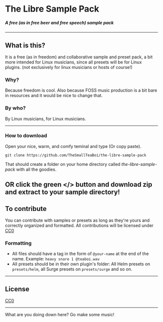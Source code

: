 # **The Libre Sample Pack**
##### *A free (as in free beer and free speech) sample pack*
---
## **What is this?**

It is a free (as in freedom) and collaborative sample and preset pack, a bit more intended for Linux musicians, since all presets will be for Linux plugins.
(not exclusively for linux musicians or hosts of course!)

### **Why?**

Because freedom is cool. Also because FOSS music production is a bit bare in resources and it would be nice to change that.

### **By who?**

By Linux musicians, for Linux musicians.

---

### **How to download**

Open your nice, warm, and comfy teminal and type (Or copy paste).

`git clone https://github.com/TheSmallTeaBoi/the-libre-sample-pack`

That should create a folder on your home directory called *the-libre-sample-pack* with all the goodies.

OR click the green </> button and download zip and extract to your sample directory!
---

## **To contribute**
You can contribute with samples or presets as long as they're yours and correctly organized and formatted.
All contributions will be licensed under [CC0](https://creativecommons.org/share-your-work/public-domain/cc0/)

### Formatting

- All files should have a tag in the form of `@your-name` at the end of the name. Example: `heavy snare 1 @teaboi.wav`
- All presets should be in their own plugin's folder: All Helm presets on `presets/helm`, all Surge presets on `presets/surge` and so on.


---

## **License**

[CC0](https://creativecommons.org/share-your-work/public-domain/cc0/)

---

What are you doing down here? Go make some music!
